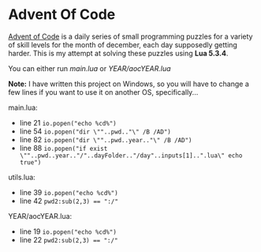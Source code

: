 # Advent Of Code

[Advent of Code](http://adventofcode.com) is a daily series of small programming puzzles for a variety of skill levels for the month of december, each day supposedly getting harder. This is my attempt at solving these puzzles using **Lua 5.3.4**.

You can either run _main.lua_ or _YEAR/aocYEAR.lua_

**Note:** I have written this project on Windows, so you will have to change a few lines if you want to use it on another OS, specifically...

main.lua:
 * line 21 `io.popen("echo %cd%")`
 * line 54 `io.popen("dir \""..pwd.."\" /B /AD")`
 * line 82 `io.popen("dir \""..pwd..year.."\" /B /AD")`
 * line 88 `io.popen("if exist \""..pwd..year.."/"..dayFolder.."/day"..inputs[1]..".lua\" echo true")`

utils.lua:
 * line 39 `io.popen("echo %cd%")`
 * line 42 `pwd2:sub(2,3) == ":/"`

YEAR/aocYEAR.lua:
 * line 19 `io.popen("echo %cd%")`
 * line 22 `pwd2:sub(2,3) == ":/"`